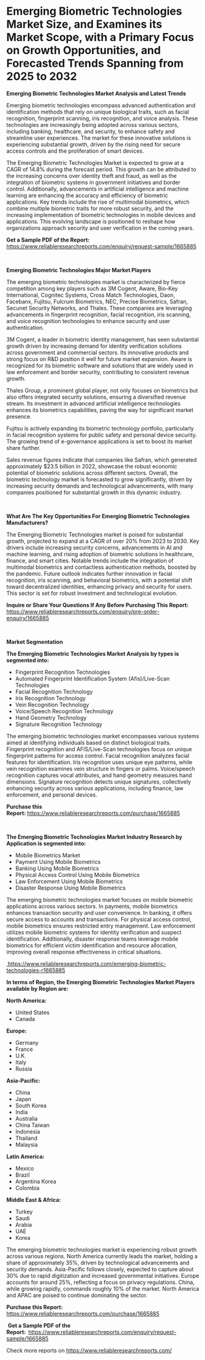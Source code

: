 <p><h1>Emerging Biometric Technologies Market Size, and Examines its Market Scope, with a Primary Focus on Growth Opportunities, and Forecasted Trends Spanning from 2025 to 2032</h1></p><p><strong>Emerging Biometric Technologies Market Analysis and Latest Trends</strong></p>
<p><p>Emerging biometric technologies encompass advanced authentication and identification methods that rely on unique biological traits, such as facial recognition, fingerprint scanning, iris recognition, and voice analysis. These technologies are increasingly being adopted across various sectors, including banking, healthcare, and security, to enhance safety and streamline user experiences. The market for these innovative solutions is experiencing substantial growth, driven by the rising need for secure access controls and the proliferation of smart devices.</p><p>The Emerging Biometric Technologies Market is expected to grow at a CAGR of 14.8% during the forecast period. This growth can be attributed to the increasing concerns over identity theft and fraud, as well as the integration of biometric systems in government initiatives and border control. Additionally, advancements in artificial intelligence and machine learning are enhancing the accuracy and efficiency of biometric applications. Key trends include the rise of multimodal biometrics, which combine multiple biometric traits for more robust security, and the increasing implementation of biometric technologies in mobile devices and applications. This evolving landscape is positioned to reshape how organizations approach security and user verification in the coming years.</p></p>
<p><strong>Get a Sample PDF of the Report:&nbsp;</strong> <a href="https://www.reliableresearchreports.com/enquiry/request-sample/1665885?utm_campaign=36&utm_medium=2&utm_source=Github&utm_content=ia&utm_term=03032025&utm_id=emerging-biometric-technologies">https://www.reliableresearchreports.com/enquiry/request-sample/1665885</a></p>
<p>&nbsp;</p>
<p><strong>Emerging Biometric Technologies Major Market Players</strong></p>
<p><p>The emerging biometric technologies market is characterized by fierce competition among key players such as 3M Cogent, Aware, Bio-Key International, Cognitec Systems, Cross Match Technologies, Daon, Facebanx, Fujitsu, Fulcrum Biometrics, NEC, Precise Biometrics, Safran, Secunet Security Networks, and Thales. These companies are leveraging advancements in fingerprint recognition, facial recognition, iris scanning, and voice recognition technologies to enhance security and user authentication.</p><p>3M Cogent, a leader in biometric identity management, has seen substantial growth driven by increasing demand for identity verification solutions across government and commercial sectors. Its innovative products and strong focus on R&D position it well for future market expansion. Aware is recognized for its biometric software and solutions that are widely used in law enforcement and border security, contributing to consistent revenue growth.</p><p>Thales Group, a prominent global player, not only focuses on biometrics but also offers integrated security solutions, ensuring a diversified revenue stream. Its investment in advanced artificial intelligence technologies enhances its biometrics capabilities, paving the way for significant market presence.</p><p>Fujitsu is actively expanding its biometric technology portfolio, particularly in facial recognition systems for public safety and personal device security. The growing trend of e-governance applications is set to boost its market share further.</p><p>Sales revenue figures indicate that companies like Safran, which generated approximately $23.5 billion in 2022, showcase the robust economic potential of biometric solutions across different sectors. Overall, the biometric technology market is forecasted to grow significantly, driven by increasing security demands and technological advancements, with many companies positioned for substantial growth in this dynamic industry.</p></p>
<p>&nbsp;</p>
<p><strong>What Are The Key Opportunities For Emerging Biometric Technologies Manufacturers?</strong></p>
<p><p>The Emerging Biometric Technologies market is poised for substantial growth, projected to expand at a CAGR of over 20% from 2023 to 2030. Key drivers include increasing security concerns, advancements in AI and machine learning, and rising adoption of biometric solutions in healthcare, finance, and smart cities. Notable trends include the integration of multimodal biometrics and contactless authentication methods, boosted by the pandemic. Future outlook indicates further innovation in facial recognition, iris scanning, and behavioral biometrics, with a potential shift toward decentralized identities, enhancing privacy and security for users. This sector is set for robust investment and technological evolution.</p></p>
<p><strong>Inquire or Share Your Questions If Any Before Purchasing This Report:</strong> <a href="https://www.reliableresearchreports.com/enquiry/pre-order-enquiry/1665885?utm_campaign=36&utm_medium=2&utm_source=Github&utm_content=ia&utm_term=03032025&utm_id=emerging-biometric-technologies">https://www.reliableresearchreports.com/enquiry/pre-order-enquiry/1665885</a></p>
<p>&nbsp;</p>
<p><strong>Market Segmentation</strong></p>
<p><strong>The Emerging Biometric Technologies Market Analysis by types is segmented into:</strong></p>
<p><ul><li>Fingerprint Recognition Technologies</li><li>Automated Fingerprint Identification System (Afis)/Live-Scan Technologies</li><li>Facial Recognition Technology</li><li>Iris Recognition Technology</li><li>Vein Recognition Technology</li><li>Voice/Speech Recognition Technology</li><li>Hand Geometry Technology</li><li>Signature Recognition Technology</li></ul></p>
<p><p>The emerging biometric technologies market encompasses various systems aimed at identifying individuals based on distinct biological traits. Fingerprint recognition and AFIS/Live-Scan technologies focus on unique fingerprint patterns for access control. Facial recognition analyzes facial features for identification. Iris recognition uses unique eye patterns, while vein recognition examines vein structure in fingers or palms. Voice/speech recognition captures vocal attributes, and hand geometry measures hand dimensions. Signature recognition detects unique signatures, collectively enhancing security across various applications, including finance, law enforcement, and personal devices.</p></p>
<p><strong>Purchase this Report:&nbsp;</strong><a href="https://www.reliableresearchreports.com/purchase/1665885?utm_campaign=36&utm_medium=2&utm_source=Github&utm_content=ia&utm_term=03032025&utm_id=emerging-biometric-technologies">https://www.reliableresearchreports.com/purchase/1665885</a></p>
<p>&nbsp;</p>
<p><strong>The Emerging Biometric Technologies Market Industry Research by Application is segmented into:</strong></p>
<p><ul><li>Mobile Biometrics Market</li><li>Payment Using Mobile Biometrics</li><li>Banking Using Mobile Biometrics</li><li>Physical Access Control Using Mobile Biometrics</li><li>Law Enforcement Using Mobile Biometrics</li><li>Disaster Response Using Mobile Biometrics</li></ul></p>
<p><p>The emerging biometric technologies market focuses on mobile biometric applications across various sectors. In payments, mobile biometrics enhances transaction security and user convenience. In banking, it offers secure access to accounts and transactions. For physical access control, mobile biometrics ensures restricted entry management. Law enforcement utilizes mobile biometric systems for identity verification and suspect identification. Additionally, disaster response teams leverage mobile biometrics for efficient victim identification and resource allocation, improving overall response effectiveness in critical situations.</p></p>
<p><a href="https://www.reliableresearchreports.com/emerging-biometric-technologies-r1665885?utm_campaign=36&utm_medium=2&utm_source=Github&utm_content=ia&utm_term=03032025&utm_id=emerging-biometric-technologies">&nbsp;https://www.reliableresearchreports.com/emerging-biometric-technologies-r1665885</a></p>
<p><strong>In terms of Region, the Emerging Biometric Technologies Market Players available by Region are:</strong></p>
<p>
    <p> <strong> North America: </strong>
        <ul>
            <li>United States</li>
            <li>Canada</li>
        </ul>
        </p> 
    <p> <strong> Europe: </strong>
        <ul>
            <li>Germany</li>
            <li>France</li>
            <li>U.K.</li>
            <li>Italy</li>
            <li>Russia</li>
        </ul>
        </p> 
    <p> <strong> Asia-Pacific: </strong>
        <ul>
            <li>China</li>
            <li>Japan</li>
            <li>South Korea</li>
            <li>India</li>
            <li>Australia</li>
            <li>China Taiwan</li>
            <li>Indonesia</li>
            <li>Thailand</li>
            <li>Malaysia</li>
        </ul>
        </p> 
    <p> <strong> Latin America: </strong>
        <ul>
            <li>Mexico</li>
            <li>Brazil</li>
            <li>Argentina Korea</li>
            <li>Colombia</li>
        </ul>
        </p> 
    <p> <strong> Middle East & Africa: </strong>
        <ul>
            <li>Turkey</li>
            <li>Saudi</li>
            <li>Arabia</li>
            <li>UAE</li>
            <li>Korea</li>
        </ul>
    </p>
    </p>
<p><p>The emerging biometric technologies market is experiencing robust growth across various regions. North America currently leads the market, holding a share of approximately 35%, driven by technological advancements and security demands. Asia-Pacific follows closely, expected to capture about 30% due to rapid digitization and increased governmental initiatives. Europe accounts for around 25%, reflecting a focus on privacy regulations. China, while growing rapidly, commands roughly 10% of the market. North America and APAC are poised to continue dominating the sector.</p></p>
<p><strong>Purchase this Report: </strong><a href="https://www.reliableresearchreports.com/purchase/1665885?utm_campaign=36&utm_medium=2&utm_source=Github&utm_content=ia&utm_term=03032025&utm_id=emerging-biometric-technologies">https://www.reliableresearchreports.com/purchase/1665885</a></p>
<p>&nbsp;<strong>Get a Sample PDF of the Report:&nbsp;&nbsp;</strong><a href="https://www.reliableresearchreports.com/enquiry/request-sample/1665885?utm_campaign=36&utm_medium=2&utm_source=Github&utm_content=ia&utm_term=03032025&utm_id=emerging-biometric-technologies">https://www.reliableresearchreports.com/enquiry/request-sample/1665885</a></p>
<p><strong></strong></p>
<p>Check more reports on <a href="https://www.reliableresearchreports.com/?utm_campaign=36&utm_medium=2&utm_source=Github&utm_content=ia&utm_term=03032025&utm_id=emerging-biometric-technologies">https://www.reliableresearchreports.com/</a></p>
